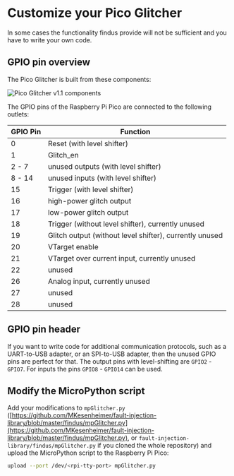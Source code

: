 # Customize your Pico Glitcher

In some cases the functionality findus provide will not be sufficient and you have to write your own code. 

## GPIO pin overview

The Pico Glitcher is built from these components:

![Pico Glitcher v1.1 components](images/pico-glitcher-v1.1-components.png)

The GPIO pins of the Raspberry Pi Pico are connected to the following outlets:

| GPIO Pin | Function                                                |
|----------|---------------------------------------------------------|
| 0        | Reset (with level shifter)                              |
| 1        | Glitch_en                                               |
| 2 - 7    | unused outputs (with level shifter)                     |
| 8 - 14   | unused inputs (with level shifter)                      |
| 15       | Trigger (with level shifter)                            |
| 16       | high-power glitch output                                |
| 17       | low-power glitch output                                 |
| 18       | Trigger (without level shifter), currently unused       |
| 19       | Glitch output (without level shifter), currently unused |
| 20       | VTarget enable                                          |
| 21       | VTarget over current input, currently unused            |
| 22       | unused                                                  |
| 26       | Analog input, currently unused                          |
| 27       | unused                                                  |
| 28       | unused                                                  |

## GPIO pin header

If you want to write code for additional communication protocols, such as a UART-to-USB adapter, or an SPI-to-USB adapter, then the unused GPIO pins are perfect for that.
The output pins with level-shifting are `GPIO2` - `GPIO7`. For inputs the pins `GPIO8` - `GPIO14` can be used.

## Modify the MicroPython script

Add your modifications to `mpGlitcher.py` ([https://github.com/MKesenheimer/fault-injection-library/blob/master/findus/mpGlitcher.py](https://github.com/MKesenheimer/fault-injection-library/blob/master/findus/mpGlitcher.py), or `fault-injection-library/findus/mpGlitcher.py` if you cloned the whole repository) and upload the MicroPython script to the Raspberry Pi Pico:

```bash
upload --port /dev/<rpi-tty-port> mpGlitcher.py
```
